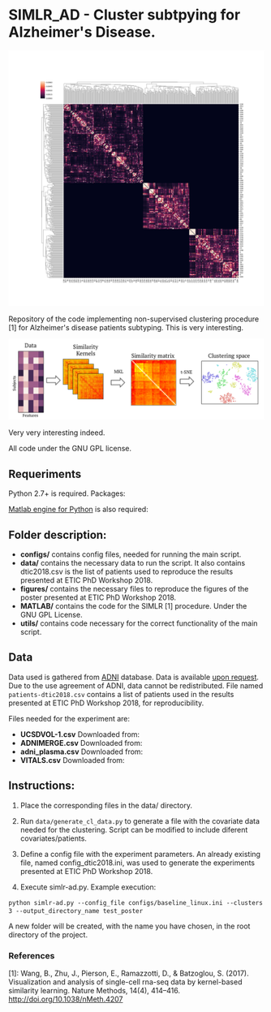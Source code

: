 # SIMLR_AD - Cluster subtpying for Alzheimer's Disease.

![Image1](figures/similarity.png)

Repository of the code implementing non-supervised clustering procedure [1]
for Alzheimer's disease patients subtyping. This is very interesting.

![Image2](figures/test.png)

Very very interesting indeed.

All code under the GNU GPL license.

## Requeriments
Python 2.7+ is required.
Packages:

[Matlab engine for Python](https://es.mathworks.com/help/matlab/matlab-engine-for-python.html
) is also required:

## Folder description:
- **configs/** contains config files, needed for running the main script.
- **data/** contains the necessary data to run the script. It also contains dtic2018.csv is the list of patients used to reproduce the results presented at ETIC PhD Workshop 2018.
- **figures/** contains the necessary files to reproduce the figures of the poster presented at ETIC PhD Workshop 2018.
- **MATLAB/** contains the code for the SIMLR \[1\] procedure. Under the GNU GPL License.
- **utils/** contains code necessary for the correct functionality of the main script.

## Data
Data used is gathered from [ADNI](http://adni.loni.usc.edu/) database. Data is available [upon request](http://adni.loni.usc.edu/data-samples/access-data/). Due to the use agreement of ADNI, data cannot be redistributed. File named ```patients-dtic2018.csv``` contains a list of patients used in the results presented
at ETIC PhD Workshop 2018, for reproducibility.

Files needed for the experiment are:
- **UCSDVOL-1.csv** Downloaded from:
- **ADNIMERGE.csv** Downloaded from:
- **adni_plasma.csv** Downloaded from:
- **VITALS.csv** Downloaded from:

## Instructions:
1. Place the corresponding files in the data/ directory.

2. Run ```data/generate_cl_data.py``` to generate a file with the covariate data needed for the clustering. Script can be modified to include
   diferent covariates/patients.

3. Define a config file with the experiment parameters. An already existing file, named config_dtic2018.ini, was used
to generate the experiments presented at ETIC PhD Workshop 2018.

4. Execute simlr-ad.py. Example execution:
```
python simlr-ad.py --config_file configs/baseline_linux.ini --clusters 3 --output_directory_name test_poster
```
A new folder will be created, with the name you have chosen, in the root directory of the project.

### References
\[1\]: Wang, B., Zhu, J., Pierson, E., Ramazzotti, D., & Batzoglou, S. (2017). Visualization and analysis of single-cell rna-seq data by kernel-based similarity learning. Nature Methods, 14(4), 414–416. http://doi.org/10.1038/nMeth.4207
